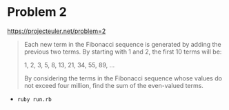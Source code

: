 Problem 2
=========

https://projecteuler.net/problem=2

> Each new term in the Fibonacci sequence is generated by adding the previous two
> terms. By starting with 1 and 2, the first 10 terms will be:
>
> 1, 2, 3, 5, 8, 13, 21, 34, 55, 89, ...
>
> By considering the terms in the Fibonacci sequence whose values do not exceed
> four million, find the sum of the even-valued terms.

- `ruby run.rb`
